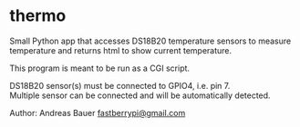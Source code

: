 # thermo
Small Python app that accesses DS18B20 temperature sensors to 
measure temperature and returns html to show current temperature.

This program is meant to be run as a CGI script.

DS18B20 sensor(s) must be connected to GPIO4, i.e. pin 7.  
Multiple sensor can be connected and will be automatically detected.

Author:  Andreas Bauer
fastberrypi@gmail.com


